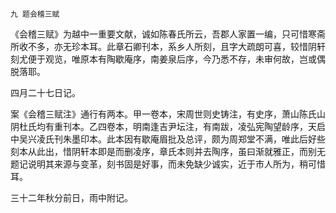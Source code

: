     九 题会稽三赋 

   《会稽三赋》为越中一重要文献，诚如陈春氏所云，吾郡人家置一编，只可惜寒斋所收不多，亦无珍本耳。此章石卿刊本，系乡人所刻，且字大疏朗可喜，较惜阴轩刻尤便于观览，唯原本有陶歇庵序，南姜泉后序，今乃悉不存，未审何故，岂或偶脱落耶。

   四月二十七日记。

   案《会稽三赋注》通行有两本。甲一卷本，宋周世则史铸注，有史序，萧山陈氏山阴杜氏均有重刊本。乙四卷本，明南逢吉尹坛注，有南跋，凌弘宪陶望龄序，天启中吴兴凌氏刊朱墨印本。此本因有歇庵眉批及总评，颇为周郑堂不满，唯此后好些刻本从此出，惜阴轩本即是而删凌序，章氏本则并去陶序，虽曰渐就雅正，而别无题记说明其来源与变革，刻书固是好事，而未免缺少诚实，近于市人所为，稍可惜耳。

   三十二年秋分前日，雨中附记。

